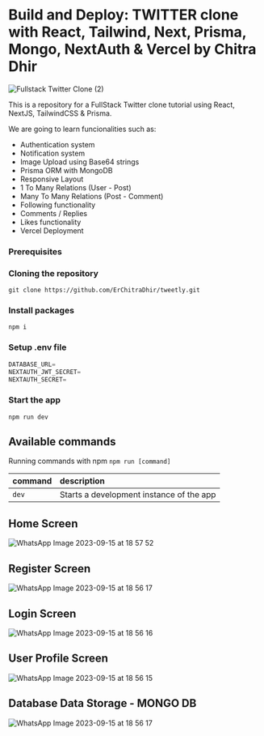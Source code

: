 # Build and Deploy: TWITTER clone with React, Tailwind, Next, Prisma, Mongo, NextAuth & Vercel by Chitra Dhir

![Fullstack Twitter Clone (2)](https://st.adda247.com/https://wpassets.adda247.com/wp-content/uploads/multisite/sites/5/2023/07/24192500/88888-2.jpg)


This is a repository for a FullStack Twitter clone tutorial using React, NextJS, TailwindCSS & Prisma.

We are going to learn funcionalities such as:

- Authentication system
- Notification system
- Image Upload using Base64 strings
- Prisma ORM with MongoDB
- Responsive Layout
- 1 To Many Relations (User - Post)
- Many To Many Relations (Post - Comment)
- Following functionality
- Comments / Replies
- Likes functionality
- Vercel Deployment

### Prerequisites


### Cloning the repository

```shell
git clone https://github.com/ErChitraDhir/tweetly.git
```

### Install packages

```shell
npm i
```

### Setup .env file


```js
DATABASE_URL=
NEXTAUTH_JWT_SECRET=
NEXTAUTH_SECRET=
```

### Start the app

```shell
npm run dev
```

## Available commands

Running commands with npm `npm run [command]`

| command         | description                              |
| :-------------- | :--------------------------------------- |
| `dev`           | Starts a development instance of the app |


 ## Home Screen

![WhatsApp Image 2023-09-15 at 18 57 52](https://github.com/vishal-affinity/twitter_clone/assets/103824619/bb134422-97a1-4efb-ad20-a4dc072ecfa5)

## Register Screen

![WhatsApp Image 2023-09-15 at 18 56 17](https://github.com/vishal-affinity/twitter_clone/assets/103824619/4c706990-e34e-465f-901a-021eae406a11)

## Login Screen

![WhatsApp Image 2023-09-15 at 18 56 16](https://github.com/vishal-affinity/twitter_clone/assets/103824619/c765b2f5-4b68-4e25-82cf-1e0ee983c1fc)

## User Profile Screen

![WhatsApp Image 2023-09-15 at 18 56 15](https://github.com/vishal-affinity/twitter_clone/assets/103824619/48e81a5e-f356-46ec-a664-412e34296438)

## Database Data Storage - MONGO DB

![WhatsApp Image 2023-09-15 at 18 56 17](https://github.com/vishal-affinity/twitter_clone/assets/103824619/edbb6cc8-eb8d-4882-b96d-fe815f3bc9f8)


